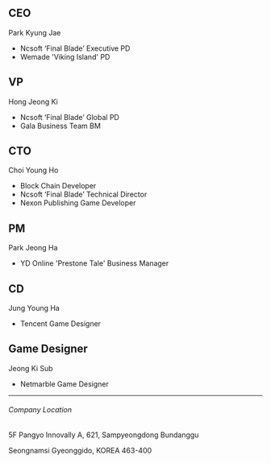 ## CEO

Park Kyung Jae
+ Ncsoft ‘Final Blade’ Executive PD
+ Wemade 'Viking Island' PD

## VP

Hong Jeong Ki
+ Ncsoft ‘Final Blade’ Global PD
+ Gala Business Team BM

## CTO

Choi Young Ho
+ Block Chain Developer
+ Ncsoft ‘Final Blade’ Technical Director
+ Nexon Publishing Game Developer

## PM

Park Jeong Ha
+ YD Online 'Prestone Tale' Business Manager

## CD

Jung Young Ha
+ Tencent Game Designer

## Game Designer

Jeong Ki Sub
+ Netmarble Game Designer

* * * 
###### Company Location
5F Pangyo Innovally A, 621, Sampyeongdong Bundanggu

Seongnamsi Gyeonggido, KOREA 463-400
